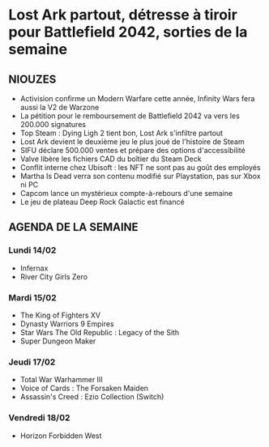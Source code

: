 # Lost Ark partout, détresse à tiroir pour Battlefield 2042, sorties de la semaine

## NIOUZES

- Activision confirme un Modern Warfare cette année, Infinity Wars fera aussi la V2 de Warzone
- La pétition pour le remboursement de Battlefield 2042 va vers les 200.000 signatures
- Top Steam : Dying Ligh 2 tient bon, Lost Ark s'infiltre partout
- Lost Ark devient le deuxième jeu le plus joué de l'histoire de Steam
- SIFU déclare 500.000 ventes et prépare des options d'accessibilité
- Valve libère les fichiers CAD du boîtier du Steam Deck
- Conflit interne chez Ubisoft : les NFT ne sont pas au goût des employés
- Martha Is Dead verra son contenu modifié sur Playstation, pas sur Xbox ni PC
- Capcom lance un mystérieux compte-à-rebours d'une semaine
- Le jeu de plateau Deep Rock Galactic est financé

## AGENDA DE LA SEMAINE

### Lundi 14/02
- Infernax
- River City Girls Zero

### Mardi 15/02
- The King of Fighters XV
- Dynasty Warriors 9 Empires
- Star Wars The Old Republic : Legacy of the Sith
- Super Dungeon Maker

### Jeudi 17/02
- Total War Warhammer III
- Voice of Cards : The Forsaken Maiden
- Assassin's Creed : Ezio Collection (Switch)

### Vendredi 18/02
- Horizon Forbidden West

